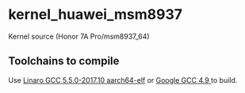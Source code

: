# kernel_huawei_msm8937
Kernel source (Honor 7A Pro/msm8937_64)

## Toolchains to compile
Use [Linaro GCC 5.5.0-2017.10 aarch64-elf](https://releases.linaro.org/components/toolchain/binaries/latest-5/aarch64-elf/) or [Google GCC 4.9 ](https://android.googlesource.com/platform/prebuilts/gcc/linux-x86/aarch64/aarch64-linux-android-4.9/) to build.
